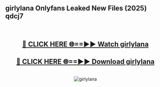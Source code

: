 <h2>girlylana Onlyfans Leaked New Files (2025) qdcj7</h2>
<br>
<div align="center">
<h2><a href="https://mediafiles.top/girlylana&ref=git" rel="nofollow">🔴 CLICK HERE 🌐==►► Watch girlylana</a></h2>
<h2><a href="https://mediafiles.top/girlylana&ref=git" rel="nofollow">🔴 CLICK HERE 🌐==►► Download girlylana</a></h2>
<br>
<a href="https://mediafiles.top/girlylana&ref=git" rel="nofollow" data-target="animated-image.originalLink"><img src="https://i.ibb.co.com/xMMVF88/686577567.gif" alt="girlylana" style="max-width: 100%; display: inline-block;" data-target="animated-image.originalImage"></a>
</div>
<br>
<br>